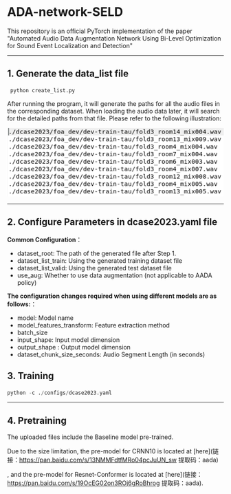 # ADA-network-SELD

This repository is an official PyTorch implementation of the paper "Automated Audio Data Augmentation Network Using Bi-Level Optimization for Sound Event Localization and Detection"

------



## 1. Generate the data_list file

```python
 python create_list.py
```

After running the program, it will generate the paths for all the audio files in the corresponding dataset. When loading the audio data later, it will search for the detailed paths from that file. Please refer to the following illustration:

![image-20240715163045209](img/image-20240715163045209.png)

------

## 2. Configure Parameters in dcase2023.yaml file

**Common Configuration**：

- dataset_root: The path of the generated file after Step 1.
- dataset_list_train: Using the generated training dataset file
- dataset_list_valid: Using the generated test dataset file
- use_aug: Whether to use data augmentation (not applicable to AADA policy)

**The configuration changes required when using different models are as follows:**：

- model: Model name
- model_features_transform: Feature extraction method
- batch_size
- input_shape: Input model dimension
- output_shape : Output model dimension
- dataset_chunk_size_seconds: Audio Segment Length (in seconds)

## 3. Training

```python
python -c ./configs/dcase2023.yaml
```

------

## 4. Pretraining

The uploaded files include the Baseline model pre-trained. 

Due to the size limitation, the pre-model for CRNN10 is located at [here](链接：https://pan.baidu.com/s/13NMMFdtfMRo04pcJuUN_sw 提取码：aada)

, and the pre-model for Resnet-Conformer is located at [here](链接：https://pan.baidu.com/s/19OcEG02on3ROj6gRoBhrog 提取码：aada).

